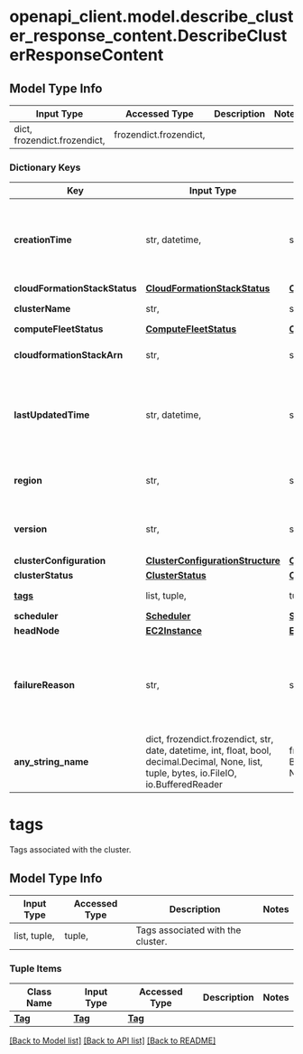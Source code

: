 # openapi_client.model.describe_cluster_response_content.DescribeClusterResponseContent

## Model Type Info
Input Type | Accessed Type | Description | Notes
------------ | ------------- | ------------- | -------------
dict, frozendict.frozendict,  | frozendict.frozendict,  |  | 

### Dictionary Keys
Key | Input Type | Accessed Type | Description | Notes
------------ | ------------- | ------------- | ------------- | -------------
**creationTime** | str, datetime,  | str,  | Timestamp representing the cluster creation time. | value must conform to RFC-3339 date-time
**cloudFormationStackStatus** | [**CloudFormationStackStatus**](CloudFormationStackStatus.md) | [**CloudFormationStackStatus**](CloudFormationStackStatus.md) |  | 
**clusterName** | str,  | str,  | Name of the cluster. | 
**computeFleetStatus** | [**ComputeFleetStatus**](ComputeFleetStatus.md) | [**ComputeFleetStatus**](ComputeFleetStatus.md) |  | 
**cloudformationStackArn** | str,  | str,  | ARN of the main CloudFormation stack. | 
**lastUpdatedTime** | str, datetime,  | str,  | Timestamp representing the last cluster update time. | value must conform to RFC-3339 date-time
**region** | str,  | str,  | AWS region where the cluster is created. | 
**version** | str,  | str,  | ParallelCluster version used to create the cluster. | 
**clusterConfiguration** | [**ClusterConfigurationStructure**](ClusterConfigurationStructure.md) | [**ClusterConfigurationStructure**](ClusterConfigurationStructure.md) |  | 
**clusterStatus** | [**ClusterStatus**](ClusterStatus.md) | [**ClusterStatus**](ClusterStatus.md) |  | 
**[tags](#tags)** | list, tuple,  | tuple,  | Tags associated with the cluster. | 
**scheduler** | [**Scheduler**](Scheduler.md) | [**Scheduler**](Scheduler.md) |  | [optional] 
**headNode** | [**EC2Instance**](EC2Instance.md) | [**EC2Instance**](EC2Instance.md) |  | [optional] 
**failureReason** | str,  | str,  | Reason of the failure when the stack is in CREATE_FAILED, UPDATE_FAILED or DELETE_FAILED status. | [optional] 
**any_string_name** | dict, frozendict.frozendict, str, date, datetime, int, float, bool, decimal.Decimal, None, list, tuple, bytes, io.FileIO, io.BufferedReader | frozendict.frozendict, str, BoolClass, decimal.Decimal, NoneClass, tuple, bytes, FileIO | any string name can be used but the value must be the correct type | [optional]

# tags

Tags associated with the cluster.

## Model Type Info
Input Type | Accessed Type | Description | Notes
------------ | ------------- | ------------- | -------------
list, tuple,  | tuple,  | Tags associated with the cluster. | 

### Tuple Items
Class Name | Input Type | Accessed Type | Description | Notes
------------- | ------------- | ------------- | ------------- | -------------
[**Tag**](Tag.md) | [**Tag**](Tag.md) | [**Tag**](Tag.md) |  | 

[[Back to Model list]](../../README.md#documentation-for-models) [[Back to API list]](../../README.md#documentation-for-api-endpoints) [[Back to README]](../../README.md)

